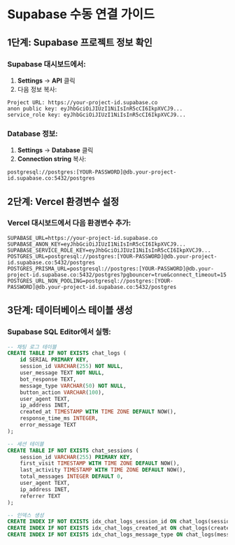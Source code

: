 # Supabase 수동 연결 가이드

## 1단계: Supabase 프로젝트 정보 확인

### Supabase 대시보드에서:
1. **Settings** → **API** 클릭
2. 다음 정보 복사:

```
Project URL: https://your-project-id.supabase.co
anon public key: eyJhbGciOiJIUzI1NiIsInR5cCI6IkpXVCJ9...
service_role key: eyJhbGciOiJIUzI1NiIsInR5cCI6IkpXVCJ9...
```

### Database 정보:
1. **Settings** → **Database** 클릭
2. **Connection string** 복사:
```
postgresql://postgres:[YOUR-PASSWORD]@db.your-project-id.supabase.co:5432/postgres
```

## 2단계: Vercel 환경변수 설정

### Vercel 대시보드에서 다음 환경변수 추가:

```
SUPABASE_URL=https://your-project-id.supabase.co
SUPABASE_ANON_KEY=eyJhbGciOiJIUzI1NiIsInR5cCI6IkpXVCJ9...
SUPABASE_SERVICE_ROLE_KEY=eyJhbGciOiJIUzI1NiIsInR5cCI6IkpXVCJ9...
POSTGRES_URL=postgresql://postgres:[YOUR-PASSWORD]@db.your-project-id.supabase.co:5432/postgres
POSTGRES_PRISMA_URL=postgresql://postgres:[YOUR-PASSWORD]@db.your-project-id.supabase.co:5432/postgres?pgbouncer=true&connect_timeout=15
POSTGRES_URL_NON_POOLING=postgresql://postgres:[YOUR-PASSWORD]@db.your-project-id.supabase.co:5432/postgres
```

## 3단계: 데이터베이스 테이블 생성

### Supabase SQL Editor에서 실행:

```sql
-- 채팅 로그 테이블
CREATE TABLE IF NOT EXISTS chat_logs (
    id SERIAL PRIMARY KEY,
    session_id VARCHAR(255) NOT NULL,
    user_message TEXT NOT NULL,
    bot_response TEXT,
    message_type VARCHAR(50) NOT NULL,
    button_action VARCHAR(100),
    user_agent TEXT,
    ip_address INET,
    created_at TIMESTAMP WITH TIME ZONE DEFAULT NOW(),
    response_time_ms INTEGER,
    error_message TEXT
);

-- 세션 테이블
CREATE TABLE IF NOT EXISTS chat_sessions (
    session_id VARCHAR(255) PRIMARY KEY,
    first_visit TIMESTAMP WITH TIME ZONE DEFAULT NOW(),
    last_activity TIMESTAMP WITH TIME ZONE DEFAULT NOW(),
    total_messages INTEGER DEFAULT 0,
    user_agent TEXT,
    ip_address INET,
    referrer TEXT
);

-- 인덱스 생성
CREATE INDEX IF NOT EXISTS idx_chat_logs_session_id ON chat_logs(session_id);
CREATE INDEX IF NOT EXISTS idx_chat_logs_created_at ON chat_logs(created_at);
CREATE INDEX IF NOT EXISTS idx_chat_logs_message_type ON chat_logs(message_type);
```